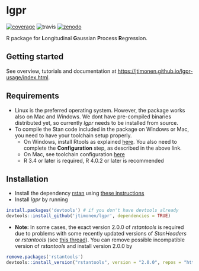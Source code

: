 # lgpr
[![coverage](https://codecov.io/gh/jtimonen/lgpr/branch/development/graph/badge.svg)](https://codecov.io/gh/jtimonen/lgpr)
![travis](https://travis-ci.org/jtimonen/lgpr.svg?branch=development)
[![zenodo](https://zenodo.org/badge/DOI/10.5281/zenodo.3632542.svg)](https://doi.org/10.5281/zenodo.3632542)

R package for **L**ongitudinal **G**aussian **P**rocess **R**egression. 

## Getting started
See overview, tutorials and documentation at https://jtimonen.github.io/lgpr-usage/index.html. 

## Requirements

* Linux is the preferred operating system. However, the package works also on
  Mac and Windows. We dont have pre-compiled binaries distributed yet, so 
  currently *lgpr* needs to be installed from source. 
* To compile the Stan code included in the package on Windows or Mac, you need
  to have your toolchain setup properly. 
  -  On Windows, install Rtools as explained [here](https://github.com/stan-dev/rstan/wiki/Installing-RStan-from-source-on-Windows#configuration). You also need to complete the **Configuration** step, as described in the
  above link.
  - On Mac, see toolchain configuration [here](https://github.com/stan-dev/rstan/wiki/Installing-RStan-from-source-on-a-Mac")
  - R 3.4 or later is required, R 4.0.2 or later is recommended

## Installation
* Install the dependency [rstan](https://mc-stan.org/rstan/) using [these instructions](https://github.com/stan-dev/rstan/wiki/RStan-Getting-Started)
* Install *lgpr* by running
```r
install.packages('devtools') # if you don't have devtools already
devtools::install_github('jtimonen/lgpr', dependencies = TRUE)
```

* **Note:** In some cases, the exact version 2.0.0 of *rstantools* is required due
to problems with some recently updated versions of *StanHeaders* or *rstantools* (see [this thread](https://github.com/stan-dev/rstantools/issues/76)). You can remove possible incompatible version of *rstantools* and install version 2.0.0 by
```r
remove.packages('rstantools')
devtools::install_version("rstantools", version = "2.0.0", repos = "http://cran.us.r-project.org")
```
